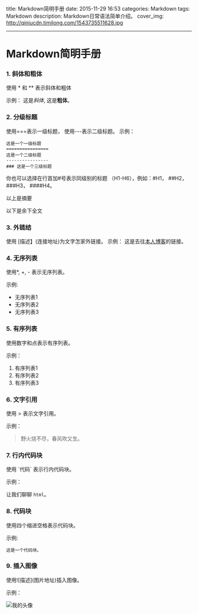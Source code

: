 title: Markdown简明手册
date: 2015-11-29 16:53
categories: Markdown
tags: Markdown
description: Markdown日常语法简单介绍。
cover_img: http://qiniucdn.timilong.com/1543735511628.jpg

---

# Markdown简明手册

### 1. 斜体和粗体  

使用 * 和 ** 表示斜体和粗体

示例：
这是*斜体*, 这是**粗体**。

### 2. 分级标题

使用===表示一级标题， 使用---表示二级标题。
示例：

```
这是一个一级标题
================
这是一个二级标题
----------------
### 这是一个三级标题
```

你也可以选择在行首加#号表示同级别的标题
（H1-H6），例如：#H1， ##H2， ###H3， ####H4。

以上是摘要
<!--more-->
以下是余下全文

### 3. 外链结

使用 \[描述】(连接地址)为文字怎家外链接。
示例：
这是去往[本人博客](http://longyun.club)的链接。

### 4. 无序列表

使用*, +, - 表示无序列表。

示例:

* 无序列表1
* 无序列表2
* 无序列表3

### 5. 有序列表

使用数字和点表示有序列表。

示例：

1. 有序列表1
2. 有序列表2
3. 有序列表3

### 6. 文字引用

使用 > 表示文字引用。

示例：

> 野火烧不尽，春风吹又生。

### 7. 行内代码块

使用 \`代码` 表示行内代码块。

示例：

让我们聊聊 `html`。

### 8. 代码块

使用四个缩进空格表示代码块。

示例:

    这是一个代码块。

### 9. 插入图像

使用\!\[描述](图片地址)插入图像。

示例：

![我的头像](https://www.zybuluo.com/static/img/my_head.jpg)










